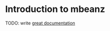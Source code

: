 # Introduction to mbeanz

TODO: write [great documentation](http://jacobian.org/writing/what-to-write/)
